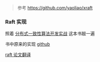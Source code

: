 >参考 https://github.com/yaoliao/xraft

### Raft 实现

照着 [分布式一致性算法开发实战](https://book.douban.com/subject/35051108/) 这本书敲一遍

书中原来的实现 [github](https://github.com/xnnyygn/xraft)

[raft 论文翻译](https://github.com/maemual/raft-zh_cn)


